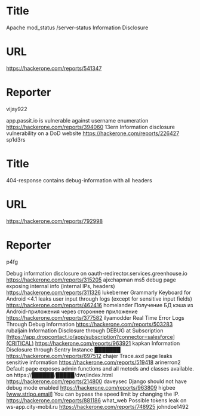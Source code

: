 # Title
Apache mod_status /server-status Information Disclosure
# URL 
https://hackerone.com/reports/541347
# Reporter 
vijay922

app.passit.io is vulnerable against username enumeration
https://hackerone.com/reports/394060
13ern
Information disclosure vulnerability on a DoD website
https://hackerone.com/reports/226427
sp1d3rs
# Title
404-response contains debug-information with all headers
# URL 
https://hackerone.com/reports/792998
# Reporter 
p4fg

Debug information disclosure on oauth-redirector.services.greenhouse.io
https://hackerone.com/reports/315205
ajxchapman
ms5 debug page exposing internal info (internal IPs, headers)
https://hackerone.com/reports/311326
lukeberner
Grammarly Keyboard for Android <4.1  leaks user input through logs (except for sensitive input fields)
https://hackerone.com/reports/462416
homelander
Получение БД кэша из Android-приложения через стороннее приложение
https://hackerone.com/reports/377582
ilyamodder
Real Time Error Logs Through Debug Information
https://hackerone.com/reports/503283
rubaljain
Information Disclosure through DEBUG at Subscription [https://app.dropcontact.io/app/subscription?connector=salesforce](CRITICAL)
https://hackerone.com/reports/963921
kapkan
Information Disclosure through Sentry Instance ███████
https://hackerone.com/reports/697512
chajer
Trace.axd page leaks sensitive information
https://hackerone.com/reports/519418
arinerron2
Default page exposes admin functions and all metods and classes available. on https://██████/█████/dwr/index.html
https://hackerone.com/reports/214800
daveysec
Django should not have debug mode enabled
https://hackerone.com/reports/963809
higbee
[www.stripo.email] You can bypass the speed limit by changing the IP.
https://hackerone.com/reports/881186
what_web
Possible tokens leak on ws-app.city-mobil.ru
https://hackerone.com/reports/748925
johndoe1492

